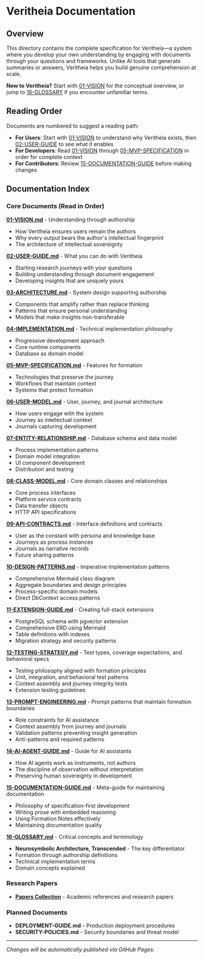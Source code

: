 # Veritheia Documentation

## Overview

This directory contains the complete specification for Veritheia—a system where you develop your own understanding by engaging with documents through your questions and frameworks. Unlike AI tools that generate summaries or answers, Veritheia helps you build genuine comprehension at scale.

**New to Veritheia?** Start with [01-VISION](./01-VISION.md) for the conceptual overview, or jump to [16-GLOSSARY](./16-GLOSSARY.md) if you encounter unfamiliar terms.

## Reading Order

Documents are numbered to suggest a reading path:
- **For Users**: Start with [01-VISION](./01-VISION.md) to understand why Veritheia exists, then [02-USER-GUIDE](./02-USER-GUIDE.md) to see what it enables
- **For Developers**: Read [01-VISION](./01-VISION.md) through [05-MVP-SPECIFICATION](./05-MVP-SPECIFICATION.md) in order for complete context
- **For Contributors**: Review [15-DOCUMENTATION-GUIDE](./15-DOCUMENTATION-GUIDE.md) before making changes


## Documentation Index

### Core Documents (Read in Order)

**[01-VISION.md](./01-VISION.md)** - Understanding through authorship
   - How Veritheia ensures users remain the authors
   - Why every output bears the author's intellectual fingerprint
   - The architecture of intellectual sovereignty

**[02-USER-GUIDE.md](./02-USER-GUIDE.md)** - What you can do with Veritheia
   - Starting research journeys with your questions
   - Building understanding through document engagement
   - Developing insights that are uniquely yours

**[03-ARCHITECTURE.md](./03-ARCHITECTURE.md)** - System design supporting authorship
   - Components that amplify rather than replace thinking
   - Patterns that ensure personal understanding
   - Models that make insights non-transferable
   
**[04-IMPLEMENTATION.md](./04-IMPLEMENTATION.md)** - Technical implementation philosophy
   - Progressive development approach
   - Core runtime components
   - Database as domain model

**[05-MVP-SPECIFICATION.md](./05-MVP-SPECIFICATION.md)** - Features for formation
   - Technologies that preserve the journey
   - Workflows that maintain context
   - Systems that protect formation

**[06-USER-MODEL.md](./06-USER-MODEL.md)** - User, journey, and journal architecture
   - How users engage with the system
   - Journey as intellectual context
   - Journals capturing development

**[07-ENTITY-RELATIONSHIP.md](./07-ENTITY-RELATIONSHIP.md)** - Database schema and data model
   - Process implementation patterns
   - Domain model integration
   - UI component development
   - Distribution and testing

**[08-CLASS-MODEL.md](./08-CLASS-MODEL.md)** - Core domain classes and relationships
   - Core process interfaces
   - Platform service contracts
   - Data transfer objects
   - HTTP API specifications

**[09-API-CONTRACTS.md](./09-API-CONTRACTS.md)** - Interface definitions and contracts
   - User as the constant with persona and knowledge base
   - Journeys as process instances
   - Journals as narrative records
   - Future sharing patterns

**[10-DESIGN-PATTERNS.md](./10-DESIGN-PATTERNS.md)** - Imperative implementation patterns
   - Comprehensive Mermaid class diagram
   - Aggregate boundaries and design principles
   - Process-specific domain models
   - Direct DbContext access patterns

**[11-EXTENSION-GUIDE.md](./11-EXTENSION-GUIDE.md)** - Creating full-stack extensions
   - PostgreSQL schema with pgvector extension
   - Comprehensive ERD using Mermaid
   - Table definitions with indexes
   - Migration strategy and security patterns

**[12-TESTING-STRATEGY.md](./12-TESTING-STRATEGY.md)** - Test types, coverage expectations, and behavioral specs
   - Testing philosophy aligned with formation principles
   - Unit, integration, and behavioral test patterns
   - Context assembly and journey integrity tests
   - Extension testing guidelines

**[13-PROMPT-ENGINEERING.md](./13-PROMPT-ENGINEERING.md)** - Prompt patterns that maintain formation boundaries
   - Role constraints for AI assistance
   - Context assembly from journey and journals
   - Validation patterns preventing insight generation
   - Anti-patterns and required patterns

**[14-AI-AGENT-GUIDE.md](./14-AI-AGENT-GUIDE.md)** - Guide for AI assistants
   - How AI agents work as instruments, not authors
   - The discipline of observation without interpretation
   - Preserving human sovereignty in development

**[15-DOCUMENTATION-GUIDE.md](./15-DOCUMENTATION-GUIDE.md)** - Meta-guide for maintaining documentation
   - Philosophy of specification-first development
   - Writing prose with embedded reasoning
   - Using Formation Notes effectively
   - Maintaining documentation quality

**[16-GLOSSARY.md](./16-GLOSSARY.md)** - Critical concepts and terminology
   - **Neurosymbolic Architecture, Transcended** - The key differentiator
   - Formation through authorship definitions
   - Technical implementation terms
   - Domain concepts explained

### Research Papers

- **[Papers Collection](./papers/)** - Academic references and research papers

### Planned Documents
- **DEPLOYMENT-GUIDE.md** - Production deployment procedures
- **SECURITY-POLICIES.md** - Security boundaries and threat model

---

_Changes will be automatically published via GitHub Pages._